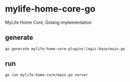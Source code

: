 # mylife-home-core-go

MyLife Home Core, Golang implementation

## generate

```shell
go generate mylife-home-core-plugins-logic-base/main.go 
```

## run

```shell
go run mylife-home-core/main.go server
```
